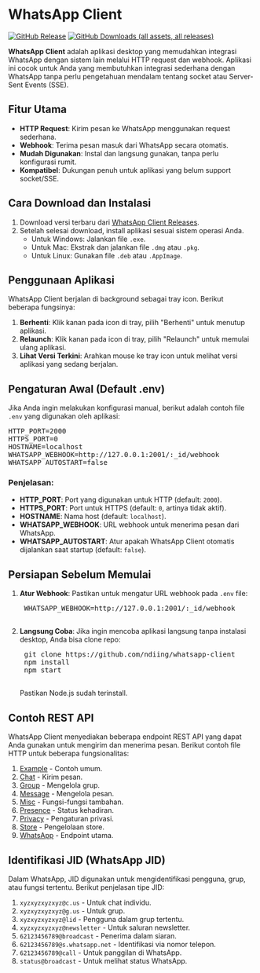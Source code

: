 # WhatsApp Client

[![GitHub Release](https://img.shields.io/github/v/release/ndiing/whatsapp-client)](https://github.com/ndiing/whatsapp-client/releases)
[![GitHub Downloads (all assets, all releases)](https://img.shields.io/github/downloads/ndiing/whatsapp-client/total)](https://github.com/ndiing/whatsapp-client/releases)

**WhatsApp Client** adalah aplikasi desktop yang memudahkan integrasi WhatsApp dengan sistem lain melalui HTTP request dan webhook. Aplikasi ini cocok untuk Anda yang membutuhkan integrasi sederhana dengan WhatsApp tanpa perlu pengetahuan mendalam tentang socket atau Server-Sent Events (SSE).

## Fitur Utama

-   **HTTP Request**: Kirim pesan ke WhatsApp menggunakan request sederhana.
-   **Webhook**: Terima pesan masuk dari WhatsApp secara otomatis.
-   **Mudah Digunakan**: Instal dan langsung gunakan, tanpa perlu konfigurasi rumit.
-   **Kompatibel**: Dukungan penuh untuk aplikasi yang belum support socket/SSE.

## Cara Download dan Instalasi

1. Download versi terbaru dari [WhatsApp Client Releases](https://github.com/ndiing/whatsapp-client/releases).
2. Setelah selesai download, install aplikasi sesuai sistem operasi Anda.
    - Untuk Windows: Jalankan file `.exe`.
    - Untuk Mac: Ekstrak dan jalankan file `.dmg` atau `.pkg`.
    - Untuk Linux: Gunakan file `.deb` atau `.AppImage`.

## Penggunaan Aplikasi

WhatsApp Client berjalan di background sebagai tray icon. Berikut beberapa fungsinya:

1. **Berhenti**: Klik kanan pada icon di tray, pilih "Berhenti" untuk menutup aplikasi.
2. **Relaunch**: Klik kanan pada icon di tray, pilih "Relaunch" untuk memulai ulang aplikasi.
3. **Lihat Versi Terkini**: Arahkan mouse ke tray icon untuk melihat versi aplikasi yang sedang berjalan.

## Pengaturan Awal (Default .env)

Jika Anda ingin melakukan konfigurasi manual, berikut adalah contoh file `.env` yang digunakan oleh aplikasi:

<pre>
HTTP_PORT=2000
HTTPS_PORT=0
HOSTNAME=localhost
WHATSAPP_WEBHOOK=http://127.0.0.1:2001/:_id/webhook
WHATSAPP_AUTOSTART=false
</pre>

### Penjelasan:

-   **HTTP_PORT**: Port yang digunakan untuk HTTP (default: `2000`).
-   **HTTPS_PORT**: Port untuk HTTPS (default: `0`, artinya tidak aktif).
-   **HOSTNAME**: Nama host (default: `localhost`).
-   **WHATSAPP_WEBHOOK**: URL webhook untuk menerima pesan dari WhatsApp.
-   **WHATSAPP_AUTOSTART**: Atur apakah WhatsApp Client otomatis dijalankan saat startup (default: `false`).

## Persiapan Sebelum Memulai

1. **Atur Webhook**: Pastikan untuk mengatur URL webhook pada `.env` file:
    <pre>
    WHATSAPP_WEBHOOK=http://127.0.0.1:2001/:_id/webhook
    </pre>
2. **Langsung Coba**: Jika ingin mencoba aplikasi langsung tanpa instalasi desktop, Anda bisa clone repo:
    <pre>
    git clone https://github.com/ndiing/whatsapp-client
    npm install
    npm start
    </pre>
    Pastikan Node.js sudah terinstall.

## Contoh REST API

WhatsApp Client menyediakan beberapa endpoint REST API yang dapat Anda gunakan untuk mengirim dan menerima pesan. Berikut contoh file HTTP untuk beberapa fungsionalitas:

1. [Example](./http/example.http) - Contoh umum.
2. [Chat](./http/whatsapp-chat.http) - Kirim pesan.
3. [Group](./http/whatsapp-group.http) - Mengelola grup.
4. [Message](./http/whatsapp-message.http) - Mengelola pesan.
5. [Misc](./http/whatsapp-misc.http) - Fungsi-fungsi tambahan.
6. [Presence](./http/whatsapp-presence.http) - Status kehadiran.
7. [Privacy](./http/whatsapp-privacy.http) - Pengaturan privasi.
8. [Store](./http/whatsapp-store.http) - Pengelolaan store.
9. [WhatsApp](./http/whatsapp.http) - Endpoint utama.

## Identifikasi JID (WhatsApp JID)

Dalam WhatsApp, JID digunakan untuk mengidentifikasi pengguna, grup, atau fungsi tertentu. Berikut penjelasan tipe JID:

1. `xyzxyzxyzxyz@c.us` - Untuk chat individu.
2. `xyzxyzxyzxyz@g.us` - Untuk grup.
3. `xyzxyzxyzxyz@lid` - Pengguna dalam grup tertentu.
4. `xyzxyzxyzxyz@newsletter` - Untuk saluran newsletter.
5. `62123456789@broadcast` - Penerima dalam siaran.
6. `62123456789@s.whatsapp.net` - Identifikasi via nomor telepon.
7. `62123456789@call` - Untuk panggilan di WhatsApp.
8. `status@broadcast` - Untuk melihat status WhatsApp.
